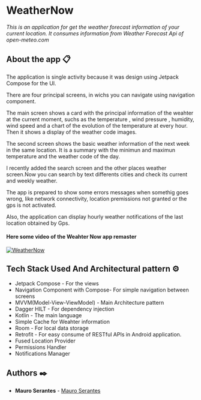# WeatherNow

_This is an application for get the weather forecast information of your current location. It consumes information
from Weather Forecast Api of open-meteo.com_

## About the app 📋

The application is single activity because it was design using Jetpack Compose for the UI.

There are four principal screens, in wichs you can navigate using navigation component.

The main screen shows a card with the principal information of the weahter at the current 
moment, suchs as the temperature , wind pressure , humidity, wind speed and a chart of the evolution
of the temperature at every hour. Then it shows a display of the weather code images.

The second screen shows the basic weather information of the next week in the same location. It is a summary
with the minimun and maximun temperature and the weather code of the day.

I recently added the search screen and the other places weather screen.Now you can search by 
text differents cities  and check its current and weekly weather.

The app is prepared to show some errors messages when somethig goes wrong, like network connectivity,
location premissions not granted or the gps is not activated.

Also, the application can display hourly weather notifications of the last location obtained by Gps.

#### Here some video of the Weahter Now app remaster


[![WeatherNow](https://drive.google.com/file/d/1El3gUuImZKY9px2A7Yro2pnMIQSIpWxG)](https://drive.google.com/file/d/137QUnMLDQ_aJqJtryUVBSMdkdHfPd1Sp)

## Tech Stack Used And Architectural pattern ⚙️
* Jetpack Compose - For the views
* Navigation Component with Compose- For simple navigation between screens
* MVVM(Model-View-ViewModel) - Main Architecture pattern
* Dagger HILT - For dependency injection
* Kotlin - The main language
* Simple Cache for Weahter information
* Room - For local data storage
* Retrofit - For easy consume of RESTful APIs in Android application.
* Fused Location Provider
* Permissions Handler
* Notifications Manager

## Authors ✒️

* **Mauro Serantes** - [Mauro Serantes](https://github.com/MauroSerantes)



